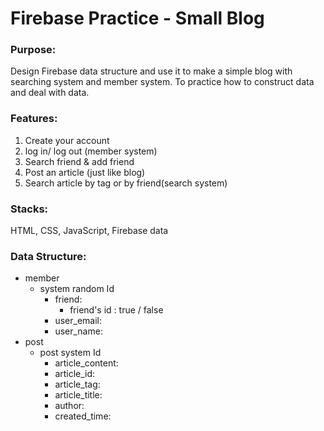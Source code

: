 # Firebase Practice - Small Blog

### Purpose:
Design Firebase data structure and use it to make a simple blog with searching system and member system.
To practice how to construct data and deal with data.

### Features:

1. Create your account 
2. log in/ log out (member system)
3. Search friend & add friend
4. Post an article (just like blog)
5. Search article by tag or by friend(search system)

### Stacks:

HTML, CSS, JavaScript, Firebase data

### Data Structure:

* member
    * system random Id
        * friend:
            * friend's id : true / false
        * user_email:
        * user_name:
* post
    * post system Id
        * article_content:
        * article_id:
        * article_tag:
        * article_title:
        * author:
        * created_time:
        
